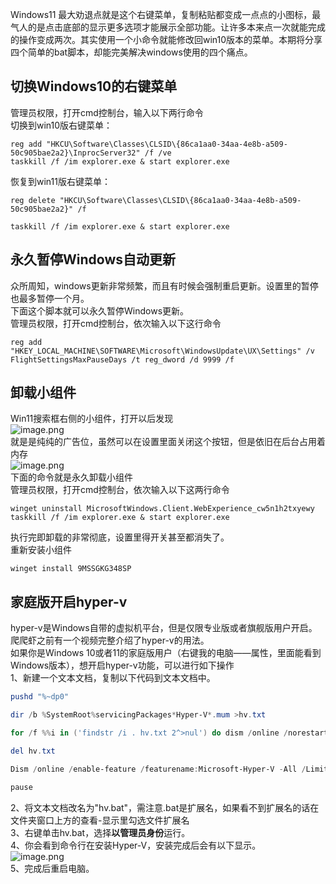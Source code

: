 Windows11 最大劝退点就是这个右键菜单，复制粘贴都变成一点点的小图标，最气人的是点击底部的显示更多选项才能展示全部功能。让许多本来点一次就能完成的操作变成两次。其实使用一个小命令就能修改回win10版本的菜单。本期将分享四个简单的bat脚本，却能完美解决windows使用的四个痛点。
## 切换Windows10的右键菜单
管理员权限，打开cmd控制台，输入以下两行命令<br />切换到win10版右键菜单：
```shell
reg add "HKCU\Software\Classes\CLSID\{86ca1aa0-34aa-4e8b-a509-50c905bae2a2}\InprocServer32" /f /ve
taskkill /f /im explorer.exe & start explorer.exe
```
恢复到win11版右键菜单：
```shell
reg delete "HKCU\Software\Classes\CLSID\{86ca1aa0-34aa-4e8b-a509-50c905bae2a2}" /f 

taskkill /f /im explorer.exe & start explorer.exe
```
## 永久暂停Windows自动更新
众所周知，windows更新非常频繁，而且有时候会强制重启更新。设置里的暂停也最多暂停一个月。<br />下面这个脚本就可以永久暂停Windows更新。<br />管理员权限，打开cmd控制台，依次输入以下这行命令
```shell
reg add "HKEY_LOCAL_MACHINE\SOFTWARE\Microsoft\WindowsUpdate\UX\Settings" /v FlightSettingsMaxPauseDays /t reg_dword /d 9999 /f
```
## 卸载小组件
Win11搜索框右侧的小组件，打开以后发现<br />![image.png](https://cdn.nlark.com/yuque/0/2024/png/22304745/1705458790089-32269660-2278-41d9-af3c-6802d68216af.png#averageHue=%23cbe1eb&clientId=u44b20fe6-255e-4&from=paste&height=52&id=G9ZB8&originHeight=78&originWidth=483&originalType=binary&ratio=1.5&rotation=0&showTitle=false&size=29596&status=done&style=none&taskId=ud404c9c4-1b7f-488d-ba02-1908bc4b9de&title=&width=322)<br />就是是纯纯的广告位，虽然可以在设置里面关闭这个按钮，但是依旧在后台占用着内存<br />![image.png](https://cdn.nlark.com/yuque/0/2024/png/22304745/1705458674645-b8cca253-ac00-4c13-809a-c0a0fa84f2c3.png#averageHue=%23f9fafa&clientId=u44b20fe6-255e-4&from=paste&height=301&id=rFPb0&originHeight=451&originWidth=798&originalType=binary&ratio=1.5&rotation=0&showTitle=false&size=21997&status=done&style=none&taskId=u459cf2ce-413c-4500-ba35-173e9d29ad9&title=&width=532)<br />下面的命令就是永久卸载小组件<br />管理员权限，打开cmd控制台，依次输入以下这两行命令
```shell
winget uninstall MicrosoftWindows.Client.WebExperience_cw5n1h2txyewy
taskkill /f /im explorer.exe & start explorer.exe
```
执行完即卸载的非常彻底，设置里得开关甚至都消失了。<br />重新安装小组件
```shell
winget install 9MSSGKG348SP
```

## 家庭版开启hyper-v
hyper-v是Windows自带的虚拟机平台，但是仅限专业版或者旗舰版用户开启。爬爬虾之前有一个视频完整介绍了hyper-v的用法。<br />如果你是Windows 10或者11的家庭版用户（右键我的电脑——属性，里面能看到Windows版本），想开启hyper-v功能，可以进行如下操作<br />1、新建一个文本文档，复制以下代码到文本文档中。
```powershell
pushd "%~dp0"

dir /b %SystemRoot%servicingPackages*Hyper-V*.mum >hv.txt

for /f %%i in ('findstr /i . hv.txt 2^>nul') do dism /online /norestart /add-package:"%SystemRoot%servicingPackages%%i"

del hv.txt

Dism /online /enable-feature /featurename:Microsoft-Hyper-V -All /LimitAccess /ALL

pause
```
2、将文本文档改名为"hv.bat"，需注意.bat是扩展名，如果看不到扩展名的话在文件夹窗口上方的查看-显示里勾选文件扩展名<br />3、右键单击hv.bat，选择**以管理员身份**运行。<br />4、你会看到命令行在安装Hyper-V，安装完成后会有以下显示。<br />![image.png](https://cdn.nlark.com/yuque/0/2023/png/22304745/1695908298690-517f2ca7-c8d4-4277-815d-01e8f9cf718f.png#averageHue=%23171615&clientId=ue0a50a2a-3cf9-4&from=paste&height=354&id=hg8tC&originHeight=443&originWidth=698&originalType=binary&ratio=1.25&rotation=0&showTitle=false&size=132325&status=done&style=none&taskId=ub6d29f2c-dd12-44d6-9173-653a588eaa2&title=&width=558.4)<br />5、完成后重启电脑。

